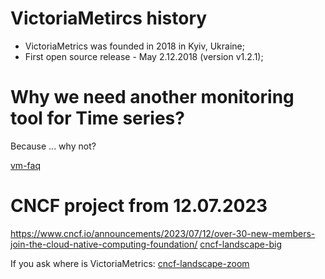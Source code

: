 # VictoriaMetircs history
* VictoriaMetrics was founded in 2018 in Kyiv, Ukraine;
* First open source release - May 2.12.2018 (version v1.2.1);

# Why we need another monitoring tool for Time series?
Because ... why not?

[vm-faq](img/vm-faq.png)

# CNCF project from 12.07.2023
https://www.cncf.io/announcements/2023/07/12/over-30-new-members-join-the-cloud-native-computing-foundation/
[cncf-landscape-big](img/cncf-landscape-original.png)

If you ask where is VictoriaMetrics:
[cncf-landscape-zoom](img/cncf-landscape.png)
